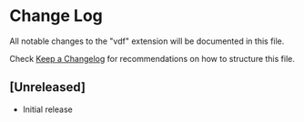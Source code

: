 # Change Log
All notable changes to the "vdf" extension will be documented in this file.

Check [Keep a Changelog](http://keepachangelog.com/) for recommendations on how to structure this file.

## [Unreleased]
- Initial release